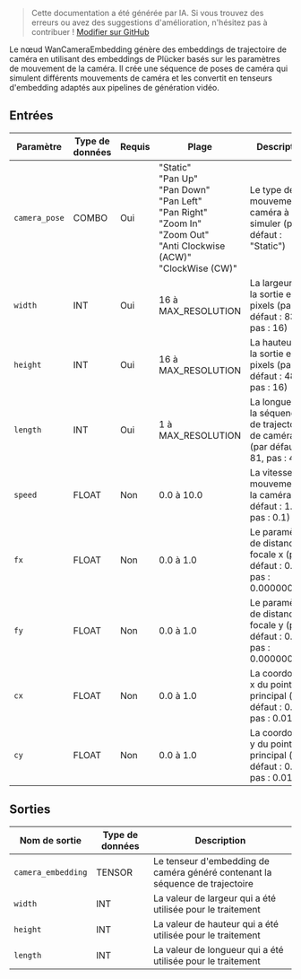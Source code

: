> Cette documentation a été générée par IA. Si vous trouvez des erreurs ou avez des suggestions d'amélioration, n'hésitez pas à contribuer ! [Modifier sur GitHub](https://github.com/Comfy-Org/embedded-docs/blob/main/comfyui_embedded_docs/docs/WanCameraEmbedding/fr.md)

Le nœud WanCameraEmbedding génère des embeddings de trajectoire de caméra en utilisant des embeddings de Plücker basés sur les paramètres de mouvement de la caméra. Il crée une séquence de poses de caméra qui simulent différents mouvements de caméra et les convertit en tenseurs d'embedding adaptés aux pipelines de génération vidéo.

## Entrées

| Paramètre | Type de données | Requis | Plage | Description |
|-----------|-----------|----------|-------|-------------|
| `camera_pose` | COMBO | Oui | "Static"<br>"Pan Up"<br>"Pan Down"<br>"Pan Left"<br>"Pan Right"<br>"Zoom In"<br>"Zoom Out"<br>"Anti Clockwise (ACW)"<br>"ClockWise (CW)" | Le type de mouvement de caméra à simuler (par défaut : "Static") |
| `width` | INT | Oui | 16 à MAX_RESOLUTION | La largeur de la sortie en pixels (par défaut : 832, pas : 16) |
| `height` | INT | Oui | 16 à MAX_RESOLUTION | La hauteur de la sortie en pixels (par défaut : 480, pas : 16) |
| `length` | INT | Oui | 1 à MAX_RESOLUTION | La longueur de la séquence de trajectoire de caméra (par défaut : 81, pas : 4) |
| `speed` | FLOAT | Non | 0.0 à 10.0 | La vitesse du mouvement de la caméra (par défaut : 1.0, pas : 0.1) |
| `fx` | FLOAT | Non | 0.0 à 1.0 | Le paramètre de distance focale x (par défaut : 0.5, pas : 0.000000001) |
| `fy` | FLOAT | Non | 0.0 à 1.0 | Le paramètre de distance focale y (par défaut : 0.5, pas : 0.000000001) |
| `cx` | FLOAT | Non | 0.0 à 1.0 | La coordonnée x du point principal (par défaut : 0.5, pas : 0.01) |
| `cy` | FLOAT | Non | 0.0 à 1.0 | La coordonnée y du point principal (par défaut : 0.5, pas : 0.01) |

## Sorties

| Nom de sortie | Type de données | Description |
|-------------|-----------|-------------|
| `camera_embedding` | TENSOR | Le tenseur d'embedding de caméra généré contenant la séquence de trajectoire |
| `width` | INT | La valeur de largeur qui a été utilisée pour le traitement |
| `height` | INT | La valeur de hauteur qui a été utilisée pour le traitement |
| `length` | INT | La valeur de longueur qui a été utilisée pour le traitement |

